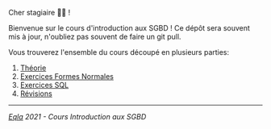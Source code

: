 Cher stagiaire :man_student: ! 

Bienvenue sur le cours d'introduction aux SGBD ! Ce dépôt sera souvent mis à jour, n'oubliez pas souvent de faire un git pull.

Vous trouverez l'ensemble du cours découpé en plusieurs parties:
1. [Théorie](Theo/Readme.md)
2. [Exercices Formes Normales](Exercices/FN/README.md)
3. [Exercices SQL](Exercices/Readme.md)
3. [Révisions](Exercices/Revisions.md)

---
_[Eqla](http://www.eqla.be) 2021 - Cours Introduction aux SGBD_
